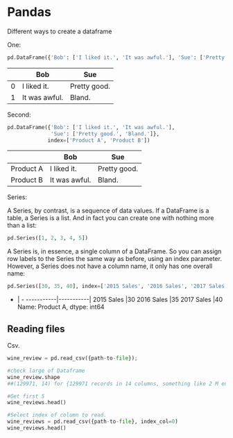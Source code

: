 
# Pandas



Different ways to create a dataframe


One:

``` python
pd.DataFrame({'Bob': ['I liked it.', 'It was awful.'], 'Sue': ['Pretty good.', 'Bland.']})
```
| |Bob	|Sue|
-----------|-----------|-----------
|0|	I liked it.	|Pretty good.|
|1|	It was awful.|	Bland.|

Second:

``` python
pd.DataFrame({'Bob': ['I liked it.', 'It was awful.'], 
              'Sue': ['Pretty good.', 'Bland.']},
             index=['Product A', 'Product B'])

```


| |Bob	|Sue|
-----------|-----------|-----------
|Product A|	I liked it.	|Pretty good.|
|Product B|	It was awful.|	Bland.|

Series:

A Series, by contrast, is a sequence of data values. If a DataFrame is a table, a Series is a list. And in fact you can create one with nothing more than a list:

``` python
pd.Series([1, 2, 3, 4, 5])
```

A Series is, in essence, a single column of a DataFrame. So you can assign row labels to the Series the same way as before, using an index parameter. However, a Series does not have a column name, it only has one overall name:

``` python
pd.Series([30, 35, 40], index=['2015 Sales', '2016 Sales', '2017 Sales'], name='Product A')
```


- | -
-----------|-----------|
2015 Sales    |30
2016 Sales    |35
2017 Sales    |40
Name: Product A, dtype: int64

## Reading files

Csv.


``` python
wine_review = pd.read_csv({path-to-file});

#check large of Dataframe
wine_review.shape
##(129971, 14) for {129971 records in 14 columns, something like 2 M entries}

#Get first 5
wine_reviews.head()

#Select index of column to read.
wine_reviews = pd.read_csv({path-to-file}, index_col=0)
wine_reviews.head()
```
